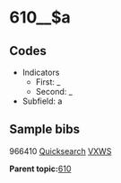 # 610\_\_$a

## Codes

-   Indicators
    -   First: \_
    -   Second: \_
-   Subfield: a

## Sample bibs

966410 [Quicksearch](https://search.library.yale.edu/catalog/966410) [VXWS](http://prodorbis.library.yale.edu:7014/vxws/GetHoldingsService?bibId=966410)

**Parent topic:**[610](../../tags/610/610.md)

